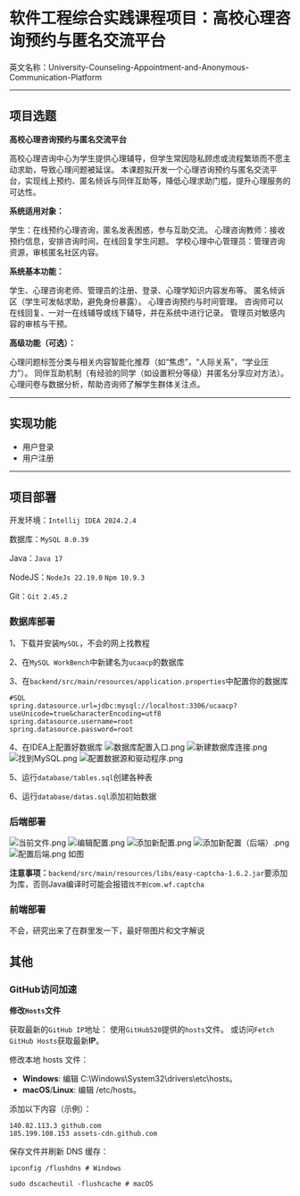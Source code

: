 # 软件工程综合实践课程项目：高校心理咨询预约与匿名交流平台
英文名称：University-Counseling-Appointment-and-Anonymous-Communication-Platform

---
## 项目选题
**高校心理咨询预约与匿名交流平台**

高校心理咨询中心为学生提供心理辅导，但学生常因隐私顾虑或流程繁琐而不愿主动求助，导致心理问题被延误。
本课题拟开发一个心理咨询预约与匿名交流平台，实现线上预约、匿名倾诉与同伴互助等，降低心理求助门槛，提升心理服务的可达性。

**系统适用对象：**

学生：在线预约心理咨询，匿名发表困惑，参与互助交流。
心理咨询教师：接收预约信息，安排咨询时间，在线回复学生问题。
学校心理中心管理员：管理咨询资源，审核匿名社区内容。

**系统基本功能：**

学生、心理咨询老师、管理员的注册、登录、心理学知识内容发布等。
匿名倾诉区（学生可发帖求助，避免身份暴露）。
心理咨询预约与时间管理。
咨询师可以在线回复、一对一在线辅导或线下辅导，并在系统中进行记录。
管理员对敏感内容的审核与干预。

**高级功能（可选）：**

心理问题标签分类与相关内容智能化推荐（如“焦虑”，“人际关系”，“学业压力”）。
同伴互助机制（有经验的同学（如设置积分等级）并匿名分享应对方法）。
心理问卷与数据分析，帮助咨询师了解学生群体关注点。

---
## 实现功能
- 用户登录
- 用户注册
---
## 项目部署

开发环境：`Intellij IDEA 2024.2.4`

数据库：`MySQL 8.0.39`

Java：`Java 17`

NodeJS：`NodeJs 22.19.0` `Npm 10.9.3`

Git：`Git 2.45.2`

### 数据库部署
1、下载并安装`MySQL`，不会的网上找教程

2、在`MySQL WorkBench`中新建名为`ucaacp`的数据库

3、在`backend/src/main/resources/application.properties`中配置你的数据库

```properties
#SQL
spring.datasource.url=jdbc:mysql://localhost:3306/ucaacp?useUnicode=true&characterEncoding=utf8
spring.datasource.username=root
spring.datasource.password=root
```

4、在IDEA上配置好数据库
![数据库配置入口.png](readme%2Fimages%2F%E6%95%B0%E6%8D%AE%E5%BA%93%E9%85%8D%E7%BD%AE%E5%85%A5%E5%8F%A3.png)
![新建数据库连接.png](readme%2Fimages%2F%E6%96%B0%E5%BB%BA%E6%95%B0%E6%8D%AE%E5%BA%93%E8%BF%9E%E6%8E%A5.png)
![找到MySQL.png](readme%2Fimages%2F%E6%89%BE%E5%88%B0MySQL.png)
![配置数据源和驱动程序.png](readme%2Fimages%2F%E9%85%8D%E7%BD%AE%E6%95%B0%E6%8D%AE%E6%BA%90%E5%92%8C%E9%A9%B1%E5%8A%A8%E7%A8%8B%E5%BA%8F.png)

5、运行`database/tables.sql`创建各种表

6、运行`database/datas.sql`添加初始数据

### 后端部署
![当前文件.png](readme%2Fimages%2F%E5%BD%93%E5%89%8D%E6%96%87%E4%BB%B6.png)
![编辑配置.png](readme%2Fimages%2F%E7%BC%96%E8%BE%91%E9%85%8D%E7%BD%AE.png)
![添加新配置.png](readme%2Fimages%2F%E6%B7%BB%E5%8A%A0%E6%96%B0%E9%85%8D%E7%BD%AE.png)
![添加新配置（后端）.png](readme%2Fimages%2F%E6%B7%BB%E5%8A%A0%E6%96%B0%E9%85%8D%E7%BD%AE%EF%BC%88%E5%90%8E%E7%AB%AF%EF%BC%89.png)
![配置后端.png](readme%2Fimages%2F%E9%85%8D%E7%BD%AE%E5%90%8E%E7%AB%AF.png)
如图

**注意事项：**`backend/src/main/resources/libs/easy-captcha-1.6.2.jar`要添加为库，否则Java编译时可能会报错`找不到com.wf.captcha`

### 前端部署

不会，研究出来了在群里发一下，最好带图片和文字解说

## 其他

### GitHub访问加速

**修改`Hosts`文件**

获取最新的`GitHub IP`地址： 使用`GitHub520`提供的`hosts`文件。 或访问`Fetch GitHub Hosts`获取最新**IP**。

修改本地 hosts 文件： 
- **Windows**: 编辑 C:\Windows\System32\drivers\etc\hosts。 
- **macOS**/**Linux**: 编辑 /etc/hosts。

添加以下内容（示例）：
```host
140.82.113.3 github.com
185.199.108.153 assets-cdn.github.com
```

保存文件并刷新 DNS 缓存：
```shell
ipconfig /flushdns # Windows
```
```shell
sudo dscacheutil -flushcache # macOS
```
